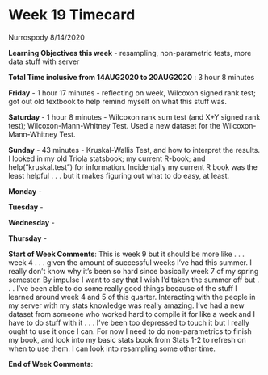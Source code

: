 Week 19 Timecard
================
Nurrospody
8/14/2020

**Learning Objectives this week** - resampling, non-parametric tests,
more data stuff with server

**Total Time inclusive from 14AUG2020 to 20AUG2020** : 3 hour 8 minutes

**Friday** - 1 hour 17 minutes - reflecting on week, Wilcoxon signed
rank test; got out old textbook to help remind myself on what this stuff
was.

**Saturday** - 1 hour 8 minutes - Wilcoxon rank sum test (and X+Y signed
rank test); Wilcoxon-Mann-Whitney Test. Used a new dataset for the
Wilcoxon-Mann-Whitney Test.

**Sunday** - 43 minutes - Kruskal-Wallis Test, and how to interpret the
results. I looked in my old Triola statsbook; my current R-book; and
help(“kruskal.test”) for information. Incidentally my current R book was
the least helpful . . . but it makes figuring out what to do easy, at
least.

**Monday** -

**Tuesday** -

**Wednesday** -

**Thursday** -

**Start of Week Comments**: This is week 9 but it should be more like .
. . week 4 . . . given the amount of successful weeks I’ve had this
summer. I really don’t know why it’s been so hard since basically week 7
of my spring semester. By impulse I want to say that I wish I’d taken
the summer off but . . . I’ve been able to do some really good things
because of the stuff I learned around week 4 and 5 of this quarter.
Interacting with the people in my server with my stats knowledge was
really amazing. I’ve had a new dataset from someone who worked hard to
compile it for like a week and I have to do stuff with it . . . I’ve
been too depressed to touch it but I really ought to use it once I can.
For now I need to do non-parametrics to finish my book, and look into my
basic stats book from Stats 1-2 to refresh on when to use them. I can
look into resampling some other time.

**End of Week Comments**:
